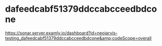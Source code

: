 # dafeedcabf51379ddccabcceedbdcone
https://sonar.server.examly.io/dashboard?id=neojarvis-testing_dafeedcabf51379ddccabcceedbdcone&amp;codeScope=overall
